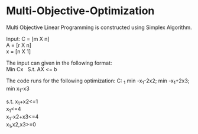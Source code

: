 # Multi-Objective-Optimization

Multi Objective Linear Programming is constructed using Simplex Algorithm.

Input:
C = [m X n] <br/>
A = [r X n] <br/>
x = [n X 1] <br/>

The input can given in the following format: <br/>
Min Cx  &nbsp;   S.t. AX <= b <br/>

The code runs for the following optimization:
C: <sub>1</sub>
min -x<sub>1</sub>-2x2;
min -x<sub>1</sub>+2x3;
min x<sub>1</sub>-x3 <br/>

s.t.
x<sub>1</sub>+x2<=1 <br/>
x<sub>1</sub><=4 <br/>
x<sub>1</sub>-x2+x3<=4 <br/>
x<sub>1</sub>,x2,x3>=0 <br/>

